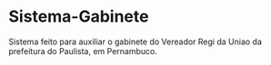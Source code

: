 # Sistema-Gabinete
Sistema feito para auxiliar o gabinete do Vereador Regi da Uniao da prefeitura do Paulista, em Pernambuco.
